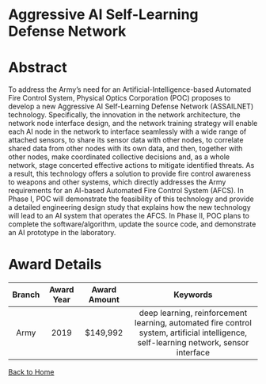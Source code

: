 
Aggressive AI Self-Learning Defense Network
===========================================

# Abstract


To address the Army’s need for an Artificial-Intelligence-based Automated Fire Control System, Physical Optics Corporation (POC) proposes to develop a new Aggressive AI Self-Learning Defense Network (ASSAILNET) technology. Specifically, the innovation in the network architecture, the network node interface design, and the network training strategy will enable each AI node in the network to interface seamlessly with a wide range of attached sensors, to share its sensor data with other nodes, to correlate shared data from other nodes with its own data, and then, together with other nodes, make coordinated collective decisions and, as a whole network, stage concerted effective actions to mitigate identified threats. As a result, this technology offers a solution to provide fire control awareness to weapons and other systems, which directly addresses the Army requirements for an AI-based Automated Fire Control System (AFCS). In Phase I, POC will demonstrate the feasibility of this technology and provide a detailed engineering design study that explains how the new technology will lead to an AI system that operates the AFCS. In Phase II, POC plans to complete the software/algorithm, update the source code, and demonstrate an AI prototype in the laboratory.  

# Award Details

|Branch|Award Year|Award Amount|Keywords|
| :---: | :---: | :---: | :---: |
|Army|2019|$149,992|deep learning, reinforcement learning, automated fire control system, artificial intelligence, self-learning network, sensor interface|
  
  


[Back to Home](https://github.com/chrischow/dod_sbir_awards#1032)